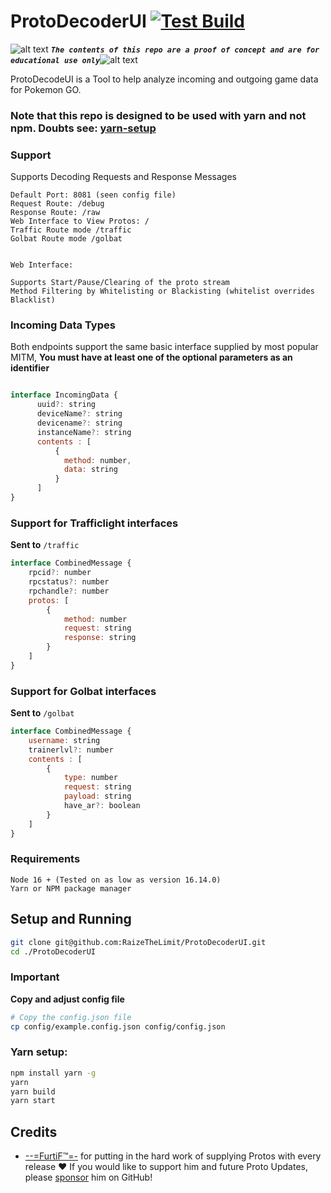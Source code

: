 <!-- define variables -->
[1.1]: http://i.imgur.com/M4fJ65n.png (ATTENTION)
# ProtoDecoderUI [![Test Build](https://github.com/RaizeTheLimit/ProtoDecoderUI/actions/workflows/test.yml/badge.svg)](https://github.com/RaizeTheLimit/ProtoDecoderUI/actions/workflows/test.yml)

![alt text][1.1] <strong><em>`The contents of this repo are a proof of concept and are for educational use only`</em></strong>![alt text][1.1]<br/>

ProtoDecodeUI is a Tool to help analyze incoming and outgoing game data for Pokemon GO.

### Note that this repo is designed to be used with yarn and not npm. Doubts see: [yarn-setup](https://github.com/RaizeTheLimit/ProtoDecoderUI?tab=readme-ov-file#yarn-setup) 

### Support
Supports Decoding Requests and Response Messages

```
Default Port: 8081 (seen config file)
Request Route: /debug
Response Route: /raw
Web Interface to View Protos: /
Traffic Route mode /traffic
Golbat Route mode /golbat


Web Interface: 

Supports Start/Pause/Clearing of the proto stream
Method Filtering by Whitelisting or Blackisting (whitelist overrides Blacklist)

```

### Incoming Data Types
Both endpoints support the same basic interface supplied by most popular MITM, **You must have at least one of the optional parameters as an identifier**

```js

interface IncomingData {
      uuid?: string
      deviceName?: string
      devicename?: string
      instanceName?: string
      contents : [
          {
            method: number,
            data: string
          }
      ]
}

```

### Support for Trafficlight interfaces
**Sent to** `/traffic`

```js
interface CombinedMessage {
    rpcid?: number
    rpcstatus?: number
    rpchandle?: number
    protos: [
        {
            method: number
            request: string
            response: string
        }
    ]
}
```

### Support for Golbat interfaces
**Sent to** `/golbat`

```js
interface CombinedMessage {
    username: string 
    trainerlvl?: number
    contents : [
        {
            type: number
            request: string
            payload: string
            have_ar?: boolean
        }
    ]
}
```

### Requirements

```
Node 16 + (Tested on as low as version 16.14.0)
Yarn or NPM package manager
```

## Setup and Running

```bash
git clone git@github.com:RaizeTheLimit/ProtoDecoderUI.git
cd ./ProtoDecoderUI
```

### Important

**Copy and adjust config file**
```bash
# Copy the config.json file
cp config/example.config.json config/config.json
```

### Yarn setup:
```bash
npm install yarn -g
yarn
yarn build
yarn start
```

## Credits

 - [--=FurtiF™=-](https://github.com/sponsors/Furtif) for putting in the hard work of supplying Protos with every release ❤️
   If you would like to support him and future Proto Updates, please [sponsor](https://github.com/sponsors/Furtif) him on GitHub!
  
